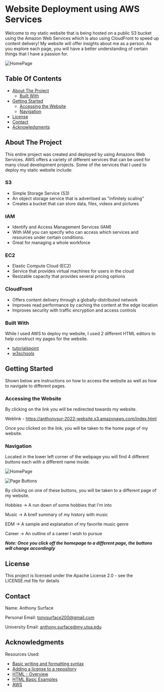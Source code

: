 # Website Deployment using AWS Services

Welcome to my static website that is being hosted on a public S3 bucket using the Amazon Web Services which is also using CloudFront to speed up content delivery!
My website will offer insights about me as a person. As you explore each page, you will have a better understanding of certain things that I have a passion for.

![HomePage](https://user-images.githubusercontent.com/98137377/153542723-c439f0b9-3423-4602-9c81-aa0dee73e6ee.png)

## Table Of Contents

- [About The Project](#about-the-project)
    - [Built With](#built-with)
- [Getting Started](#getting-started)
    - [Accessing the Website](#accessing-the-website)
    - [Navigation](#navigation)
- [License](#license)
- [Contact](#contact)
- [Acknowledgments](#acknowledgments)

## About The Project

This entire project was created and deployed by using Amazons Web Services. AWS offers a variety of different services that can be used for many cloud development projects. Some of the services that I used to deploy my static website include:

### S3
* Simple Storage Service (S3)
* An object storage service that is advertised as "infinitely scaling"
* Creates a bucket that can store data, files, videos and pictures

### IAM
* Identify and Access Management Services (IAM)
* With IAM you can specify who can access which services and resources under certain conditions.
* Great for managing a whole workforce
  
### EC2
* Elastic Compute Cloud (EC2)
* Service that provides virtual machines for users in the cloud
* Resizable capacity that provides several pricing options

### CloudFront
* Offers content delivery through a globally-distributed network
* Improves read performance by caching the content at the edge location
* Improves security with traffic encryption and access controls

### Built With

While I used AWS to deploy my website, I used 2 different HTML editors to help construct my pages for the website.

* [tutorialspoint](https://www.tutorialspoint.com/)
* [w3schools](https://www.w3schools.com/)

## Getting Started

Shown below are instructions on how to access the website as well as how to navigate to different pages.

### Accessing the Website

By clicking on the link  you will be redirected towards my website.

Weblink - https://anthonysur-2022-website.s3.amazonaws.com/index.html

Once you clicked on the link, you will be taken to the home page of my website. 

### Navigation

Located in the lower left corner of the webpage you will find 4 different buttons each with a different name inside.

![HomePage](https://user-images.githubusercontent.com/98137377/153550256-056d350f-e6af-435d-b142-c46bb40e380b.png)

![Page Buttons](https://user-images.githubusercontent.com/98137377/153548487-2377b6c3-ed56-4f0a-93e4-1353ffb2d646.png)

By clicking on one of these buttons, you will be taken to a different page of my website.

Hobbies -> A run down of some hobbies that I'm into

Music -> A breif summary of my history with music

EDM -> A sample and explanation of my favorite music genre

Career -> An outline of a career I wish to pursue

***Note: Once you click off the homepage to a different page, the buttons will change accordingly*** 

## License

This project is licensed under the Apache License 2.0 - see the LICENSE.md file for details

## Contact

Name: Anthony Surface

Personal Email: tonysurface200@gmail.com

University Email: anthony.surface@my.utsa.edu

## Acknowledgments

Resources Used:

* [Basic writing and formatting syntax](https://docs.github.com/en/get-started/writing-on-github/getting-started-with-writing-and-formatting-on-github/basic-writing-and-formatting-syntax)
* [Adding a license to a repository](https://docs.github.com/en/communities/setting-up-your-project-for-healthy-contributions/adding-a-license-to-a-repository)
* [HTML - Overview](https://www.tutorialspoint.com/html/html_overview.htm)
* [HTML Basic Examples](https://www.w3schools.com/htmL/html_basic.asp)
* [AWS](https://aws.amazon.com/?nc2=h_lg)
